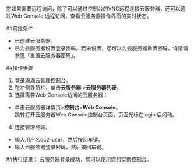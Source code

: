 您如果需要远程访问，除了可以通过控制台的VNC远程连接云服务器，还可以通过Web Console 远程访问，查看云服务器操作界面的实时状态。

##前提条件

- 已创建云服务器。
- 已为云服务器设置登录密码。若未设置，您可以为云服务器重置密码，详情请参见「重置云服务器密码」。


##操作步骤

1. 登录滴滴云管理控制台。
2. 在左侧导航栏，单击**云服务器** >**云服务器列表**。
3. 选择需要Web Console访问的云服务器：
 - 单击云服务器详情页>**控制台**>**Web Console**。<br>
跳转打开云服务器Web Console控制台页面，页面光标在login:后闪动。
4. 连接管理终端。
 - 输入用户名dc2-user，然后按回车键。
 - 输入云服务器登录密码，然后按回车键。

##执行结果：
云服务器登录成功，您可以使用您的实例控制台。

